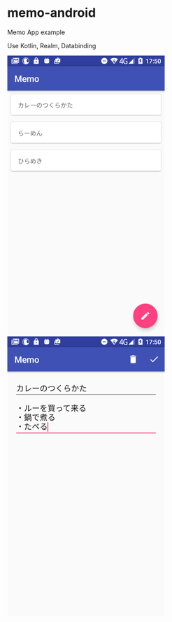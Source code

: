# memo-android
Memo App example

Use Kotlin, Realm, Databinding

![](https://github.com/xsota/memo-android/blob/gh-pages/20160925175049.png)
![](https://github.com/xsota/memo-android/blob/gh-pages/20160925175029.png)

